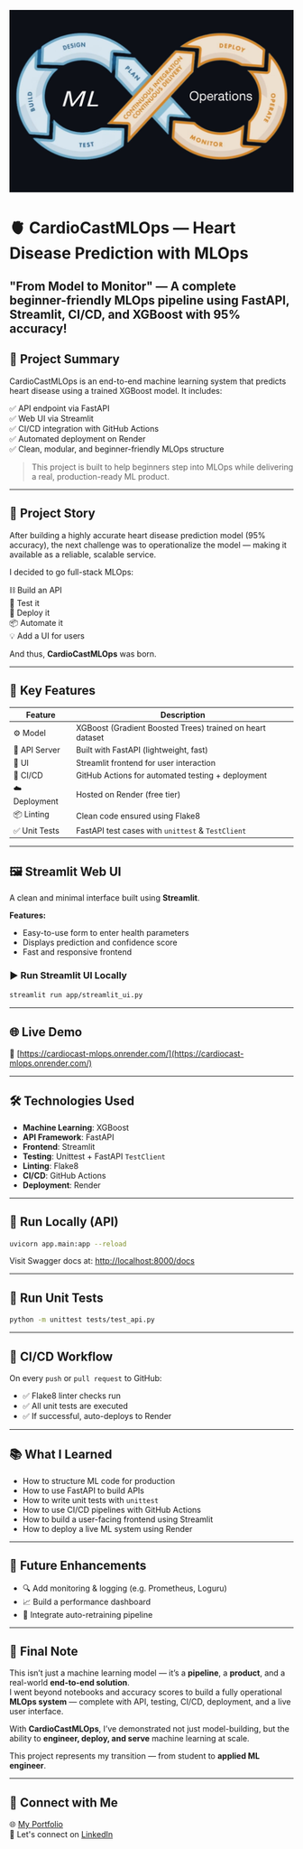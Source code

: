 <p align="center">
  <img src="assets/mlop.jpg" alt="CardioCastMLOps Banner" width="600">
</p>

# 🫀 CardioCastMLOps — Heart Disease Prediction with MLOps

**"From Model to Monitor" — A complete beginner-friendly MLOps pipeline using FastAPI, Streamlit, CI/CD, and XGBoost with 95% accuracy!**
---

## 🚀 Project Summary

CardioCastMLOps is an end-to-end machine learning system that predicts heart disease using a trained XGBoost model. It includes:

✅ API endpoint via FastAPI  
✅ Web UI via Streamlit  
✅ CI/CD integration with GitHub Actions  
✅ Automated deployment on Render  
✅ Clean, modular, and beginner-friendly MLOps structure  

> This project is built to help beginners step into MLOps while delivering a real, production-ready ML product.

---

## 🧠 Project Story

After building a highly accurate heart disease prediction model (95% accuracy), the next challenge was to operationalize the model — making it available as a reliable, scalable service.

I decided to go full-stack MLOps:

⛓️ Build an API  
🧪 Test it  
🚀 Deploy it  
📦 Automate it  
💡 Add a UI for users  

And thus, **CardioCastMLOps** was born.

---

## 📌 Key Features

| Feature         | Description                                               |
|-----------------|-----------------------------------------------------------|
| ⚙️ Model         | XGBoost (Gradient Boosted Trees) trained on heart dataset |
| 🚀 API Server    | Built with FastAPI (lightweight, fast)                    |
| 🎨 UI            | Streamlit frontend for user interaction                   |
| 🔁 CI/CD         | GitHub Actions for automated testing + deployment         |
| ☁️ Deployment    | Hosted on Render (free tier)                              |
| 📦 Linting       | Clean code ensured using Flake8                           |
| ✅ Unit Tests     | FastAPI test cases with `unittest` & `TestClient`         |

---

## 🖼️ Streamlit Web UI

A clean and minimal interface built using **Streamlit**.

**Features:**

- Easy-to-use form to enter health parameters  
- Displays prediction and confidence score  
- Fast and responsive frontend  

### ▶️ Run Streamlit UI Locally

```bash
streamlit run app/streamlit_ui.py
```

---

## 🌐 Live Demo

🔗 [https://cardiocast-mlops.onrender.com/](https://cardiocast-mlops.onrender.com/)

---

## 🛠️ Technologies Used

- **Machine Learning**: XGBoost  
- **API Framework**: FastAPI  
- **Frontend**: Streamlit  
- **Testing**: Unittest + FastAPI `TestClient`  
- **Linting**: Flake8  
- **CI/CD**: GitHub Actions  
- **Deployment**: Render  

---

## 🧪 Run Locally (API)

```bash
uvicorn app.main:app --reload
```

Visit Swagger docs at: [http://localhost:8000/docs](http://localhost:8000/docs)

---

## 🔁 Run Unit Tests

```bash
python -m unittest tests/test_api.py
```

---

## 🤖 CI/CD Workflow

On every `push` or `pull request` to GitHub:

- ✅ Flake8 linter checks run  
- ✅ All unit tests are executed  
- ✅ If successful, auto-deploys to Render  

---

## 📚 What I Learned

- How to structure ML code for production
- How to use FastAPI to build APIs
- How to write unit tests with `unittest`
- How to use CI/CD pipelines with GitHub Actions
- How to build a user-facing frontend using Streamlit
- How to deploy a live ML system using Render

---

## 📌 Future Enhancements

- 🔍 Add monitoring & logging (e.g. Prometheus, Loguru)  
- 📈 Build a performance dashboard  
- 🧠 Integrate auto-retraining pipeline  

---

## 👋 Final Note


This isn’t just a machine learning model — it’s a **pipeline**, a **product**, and a real-world **end-to-end solution**.  
I went beyond notebooks and accuracy scores to build a fully operational **MLOps system** — complete with API, testing, CI/CD, deployment, and a live user interface.  

With **CardioCastMLOps**, I’ve demonstrated not just model-building, but the ability to **engineer, deploy, and serve** machine learning at scale.  

This project represents my transition — from student to **applied ML engineer**.

---

## 🔗 Connect with Me

🌐 [My Portfolio](https://shahabzack.github.io/Ds_portfolio/)  
📧 Let's connect on [LinkedIn](https://www.linkedin.com/in/muhammed-shaheb-085859279/)
